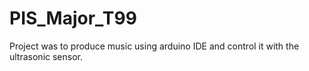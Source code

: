 # PIS_Major_T99
Project was to produce music using arduino IDE and control it with the ultrasonic sensor. 
